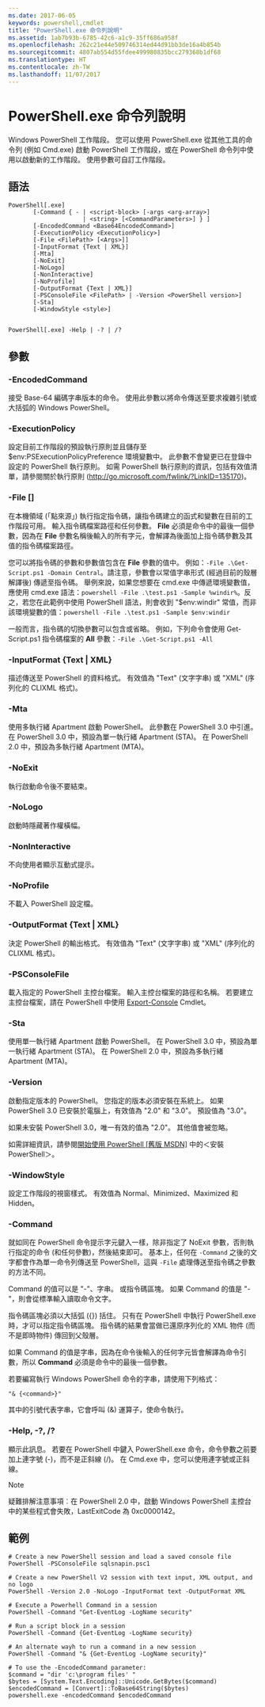 ```yaml
---
ms.date: 2017-06-05
keywords: powershell,cmdlet
title: "PowerShell.exe 命令列說明"
ms.assetid: 1ab7b93b-6785-42c6-a1c9-35ff686a958f
ms.openlocfilehash: 262c21e44e509746314ed44d91bb3de16a4b854b
ms.sourcegitcommit: 4807ab554d55fdee499980835bcc279368b1df68
ms.translationtype: HT
ms.contentlocale: zh-TW
ms.lasthandoff: 11/07/2017
---
```

# <a name="powershellexe-command-line-help"></a>PowerShell.exe 命令列說明
Windows PowerShell 工作階段。 您可以使用 PowerShell.exe 從其他工具的命令列 (例如 Cmd.exe) 啟動 PowerShell 工作階段，或在 PowerShell 命令列中使用以啟動新的工作階段。 使用參數可自訂工作階段。

## <a name="syntax"></a>語法

```syntax
PowerShell[.exe]
       [-Command { - | <script-block> [-args <arg-array>]
                     | <string> [<CommandParameters>] } ]
       [-EncodedCommand <Base64EncodedCommand>]
       [-ExecutionPolicy <ExecutionPolicy>]
       [-File <FilePath> [<Args>]]
       [-InputFormat {Text | XML}] 
       [-Mta]
       [-NoExit]
       [-NoLogo]
       [-NonInteractive] 
       [-NoProfile] 
       [-OutputFormat {Text | XML}] 
       [-PSConsoleFile <FilePath> | -Version <PowerShell version>]
       [-Sta]
       [-WindowStyle <style>]
        

PowerShell[.exe] -Help | -? | /?
```

## <a name="parameters"></a>參數

### <a name="-encodedcommand-base64encodedcommand"></a>-EncodedCommand <Base64EncodedCommand>
接受 Base-64 編碼字串版本的命令。 使用此參數以將命令傳送至要求複雜引號或大括弧的 Windows PowerShell。

### <a name="-executionpolicy-executionpolicy"></a>-ExecutionPolicy <ExecutionPolicy>
設定目前工作階段的預設執行原則並且儲存至 $env:PSExecutionPolicyPreference 環境變數中。 此參數不會變更已在登錄中設定的 PowerShell 執行原則。 如需 PowerShell 執行原則的資訊，包括有效值清單，請參閱關於執行原則 (http://go.microsoft.com/fwlink/?LinkID=135170)。

### <a name="-file-filepath-parameters"></a>-File <FilePath> \[<Parameters>]
在本機領域 (「點來源」) 執行指定指令碼，讓指令碼建立的函式和變數在目前的工作階段可用。 輸入指令碼檔案路徑和任何參數。 **File** 必須是命令中的最後一個參數，因為在 **File** 參數名稱後輸入的所有字元，會解譯為後面加上指令碼參數及其值的指令碼檔案路徑。

您可以將指令碼的參數和參數值包含在 **File** 參數的值中。 例如：`-File .\Get-Script.ps1 -Domain Central`。請注意，參數會以常值字串形式 (經過目前的殼層解譯後) 傳遞至指令碼。
舉例來說，如果您想要在 cmd.exe 中傳遞環境變數值，應使用 cmd.exe 語法：`powershell -File .\test.ps1 -Sample %windir%`。反之，若您在此範例中使用 PowerShell 語法，則會收到 "$env:windir" 常值，而非該環境變數的值：`powershell -File .\test.ps1 -Sample $env:windir`

一般而言，指令碼的切換參數可以包含或省略。 例如，下列命令會使用 Get-Script.ps1 指令碼檔案的 **All** 參數：`-File .\Get-Script.ps1 -All`

### <a name="-inputformat-text--xml"></a>\-InputFormat {Text | XML}
描述傳送至 PowerShell 的資料格式。 有效值為 "Text" (文字字串) 或 "XML" (序列化的 CLIXML 格式)。

### <a name="-mta"></a>-Mta
使用多執行緒 Apartment 啟動 PowerShell。 此參數在 PowerShell 3.0 中引進。 在 PowerShell 3.0 中，預設為單一執行緒 Apartment (STA)。 在 PowerShell 2.0 中，預設為多執行緒 Apartment (MTA)。

### <a name="-noexit"></a>-NoExit
執行啟動命令後不要結束。

### <a name="-nologo"></a>-NoLogo
啟動時隱藏著作權橫幅。

### <a name="-noninteractive"></a>-NonInteractive
不向使用者顯示互動式提示。

### <a name="-noprofile"></a>-NoProfile
不載入 PowerShell 設定檔。

### <a name="-outputformat-text--xml"></a>-OutputFormat {Text | XML}
決定 PowerShell 的輸出格式。 有效值為 "Text" (文字字串) 或 "XML" (序列化的 CLIXML 格式)。

### <a name="-psconsolefile-filepath"></a>-PSConsoleFile <FilePath>
載入指定的 PowerShell 主控台檔案。 輸入主控台檔案的路徑和名稱。 若要建立主控台檔案，請在 PowerShell 中使用 [Export-Console](https://technet.microsoft.com/en-us/library/4bab1c02-9e61-4aaf-9957-11d1934ef4ef) Cmdlet。

### <a name="-sta"></a>-Sta
使用單一執行緒 Apartment 啟動 PowerShell。 在 PowerShell 3.0 中，預設為單一執行緒 Apartment (STA)。 在 PowerShell 2.0 中，預設為多執行緒 Apartment (MTA)。

### <a name="-version-powershell-version"></a>-Version <PowerShell Version>
啟動指定版本的 PowerShell。 您指定的版本必須安裝在系統上。 如果 PowerShell 3.0 已安裝於電腦上，有效值為 "2.0" 和 "3.0"。 預設值為 "3.0"。

如果未安裝 PowerShell 3.0，唯一有效的值為 "2.0"。 其他值會被忽略。

如需詳細資訊，請參閱[開始使用 PowerShell [舊版 MSDN]](https://technet.microsoft.com/en-us/library/69555d95-b481-43e1-86e7-b46d68b3e2dd) 中的＜安裝 PowerShell＞。

### <a name="-windowstyle-window-style"></a>-WindowStyle <Window style>
設定工作階段的視窗樣式。 有效值為 Normal、Minimized、Maximized 和 Hidden。

### <a name="-command"></a>-Command
就如同在 PowerShell 命令提示字元鍵入一樣，除非指定了 NoExit 參數，否則執行指定的命令 (和任何參數)，然後結束即可。
基本上，任何在 `-Command` 之後的文字都會作為單一命令列傳送至 PowerShell，這與 `-File` 處理傳送至指令碼之參數的方法不同。

Command 的值可以是 "-"、字串。 或指令碼區塊。 如果 Command 的值是 "-"，則會從標準輸入讀取命令文字。

指令碼區塊必須以大括弧 ({}) 括住。 只有在 PowerShell 中執行 PowerShell.exe 時，才可以指定指令碼區塊。 指令碼的結果會當做已還原序列化的 XML 物件 (而不是即時物件) 傳回到父殼層。

如果 Command 的值是字串，因為在命令後輸入的任何字元皆會解譯為命令引數，所以 **Command** 必須是命令中的最後一個參數。

若要編寫執行 Windows PowerShell 命令的字串，請使用下列格式：

```
"& {<command>}"
```

其中的引號代表字串，它會呼叫 (&) 運算子，使命令執行。

### <a name="-help---"></a>-Help, -?, /?
顯示此訊息。 若要在 PowerShell 中鍵入 PowerShell.exe 命令，命令參數之前要加上連字號 (-)，而不是正斜線 (/)。 在 Cmd.exe 中，您可以使用連字號或正斜線。

> [!NOTE]
> 疑難排解注意事項︰在 PowerShell 2.0 中，啟動 Windows PowerShell 主控台中的某些程式會失敗，LastExitCode 為 0xc0000142。

## <a name="examples"></a>範例

```
# Create a new PowerShell session and load a saved console file
PowerShell -PSConsoleFile sqlsnapin.psc1

# Create a new PowerShell V2 session with text input, XML output, and no logo
PowerShell -Version 2.0 -NoLogo -InputFormat text -OutputFormat XML

# Execute a Powerhell Command in a session
PowerShell -Command "Get-EventLog -LogName security"

# Run a script block in a session
PowerShell -Command {Get-EventLog -LogName security}

# An alternate wayh to run a command in a new session
PowerShell -Command "& {Get-EventLog -LogName security}"

# To use the -EncodedCommand parameter:
$command = "dir 'c:\program files' "
$bytes = [System.Text.Encoding]::Unicode.GetBytes($command)
$encodedCommand = [Convert]::ToBase64String($bytes)
powershell.exe -encodedCommand $encodedCommand
```

